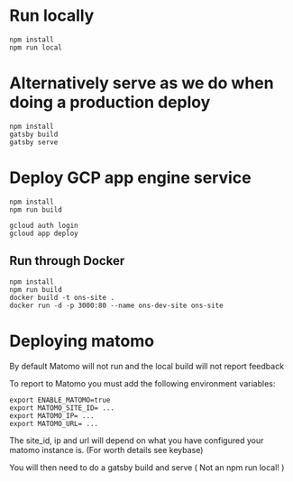 # Run locally

    npm install
    npm run local
        
# Alternatively serve as we do when doing a production deploy
    npm install
    gatsby build
    gatsby serve

# Deploy GCP app engine service

    npm install
    npm run build
    
    gcloud auth login
    gcloud app deploy
    
## Run through Docker

    npm install
    npm run build
    docker build -t ons-site .
    docker run -d -p 3000:80 --name ons-dev-site ons-site

# Deploying matomo

By default Matomo will not run and the local build will not report feedback

To report to Matomo you must add the following environment variables:

    export ENABLE_MATOMO=true
    export MATOMO_SITE_ID= ...
    export MATOMO_IP= ...
    export MATOMO_URL= ...

The site_id, ip and url will depend on what you have configured your matomo instance is. (For worth details see keybase)

You will then need to do a gatsby build and serve ( Not an npm run local! )
